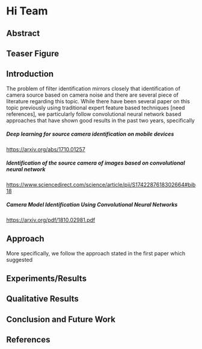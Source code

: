 # Hi Team

## Abstract
## Teaser Figure
## Introduction
The problem of filter identification mirrors closely that identification of camera source based on camera noise and there are several piece of literature regarding this topic. While there have been several paper on this topic previously using traditional expert feature based techniques [need references], we particularly follow convolutional neural network based approaches that have shown good results in the past two years, specifically

##### Deep learning for source camera identification on mobile devices
https://arxiv.org/abs/1710.01257

#####  Identification of the source camera of images based on convolutional neural network
https://www.sciencedirect.com/science/article/pii/S1742287618302664#bib18

##### Camera Model Identification Using Convolutional Neural Networks
https://arxiv.org/pdf/1810.02981.pdf

## Approach
More specifically, we follow the approach stated in the first paper which suggested 
## Experiments/Results
## Qualitative Results
## Conclusion and Future Work
## References



<!--stackedit_data:
eyJoaXN0b3J5IjpbLTIxMzMwNDAzMDEsODIwMjIzMTM1LC0xOT
Y3MjY1MTI2LDE5MDM5MDk2MDVdfQ==
-->